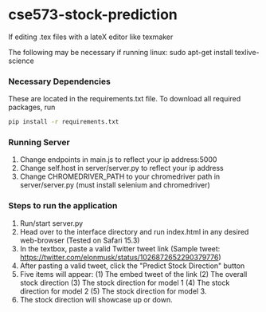 # cse573-stock-prediction

If editing .tex files with a lateX editor like texmaker

The following may be necessary if running linux:
sudo apt-get install texlive-science

### Necessary Dependencies ###
These are located in the requirements.txt file. To download all required packages, run
```bash
pip install -r requirements.txt
```

### Running Server ###
1. Change endpoints in main.js to reflect your ip address:5000
2. Change self.host in server/server.py to reflect your ip address
3. Change CHROMEDRIVER_PATH to your chromedriver path in server/server.py (must install selenium and chromedriver)

### Steps to run the application ###
1. Run/start server.py
2. Head over to the interface directory and run index.html in any desired web-browser (Tested on Safari 15.3)
3. In the textbox, paste a valid Twitter tweet link (Sample tweet: https://twitter.com/elonmusk/status/1026872652290379776)
4. After pasting a valid tweet, click the "Predict Stock Direction" button
5. Five items will appear: (1) The embed tweet of the link (2) The overall stock direction (3) The stock direction for model 1 (4) The stock direction for model 2 (5) The stock direction for model 3. 
6. The stock direction will showcase up or down.


